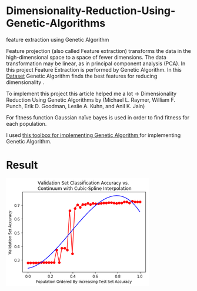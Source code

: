 # Dimensionality-Reduction-Using-Genetic-Algorithms
feature extraction using Genetic Algorithm 
 
Feature projection (also called Feature extraction) transforms the data in the high-dimensional space to a space of fewer dimensions. The data transformation may be linear, as in principal component analysis (PCA). In this project Feature Extraction is performed by Genetic Algorithm. In this [Dataset](https://www.kaggle.com/bestmind/how-to-make-your-auc-equals-1/data ) Genetic Algorithm finds the best features for reducing dimensionality .


To implement this project this article helped me a lot -> Dimensionality Reduction Using Genetic Algorithms by (Michael L. Raymer, William F. Punch, Erik D. Goodman, Leslie A. Kuhn, and Anil K. Jain)

For fitness function Gaussian naïve bayes is used in order to find fitness for each population.

I used [this toolbox for implementing Genetic Algorithm ](https://deap.readthedocs.io/en/master/api/algo.html) for implementing Genetic Algorithm.
# Result

![Image1](https://github.com/sepehrasgarian/Dimensionality-Reduction-Using-Genetic-Algorithms/blob/master/Results/0.3.png)




